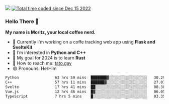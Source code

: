 <div align="left">
  <img src="https://komarev.com/ghpvc/?username=RealPotatoe&color=orange" >
  <a href="https://wakatime.com/@055ad605-78d0-4854-8a93-af21ba54a49f">
    <img src="https://wakatime.com/badge/user/055ad605-78d0-4854-8a93-af21ba54a49f.svg?color=orange" alt="Total time coded since Dec 15 2022" />
  </a>
</div>

### Hello There 👋

**My name is Moritz, your local coffee nerd.**

- 💫 Currently I'm working on a coffe tracking web app using **Flask and SvelteKit** 
- 🧠 I’m interested in **Python and C++**
- 📖 My goal for 2024 is to learn **Rust**
- 💬 How to reach me: <a href="https://tato.gay">tato.gay</a>
- 😄 Pronouns: He/Him


<!--START_SECTION:waka-->

```txt
Python                63 hrs 59 mins  ███████▓░░░░░░░░░░░░░░░░░   30.29 %
C++                   57 hrs 11 mins  ██████▓░░░░░░░░░░░░░░░░░░   27.07 %
Svelte                17 hrs 41 mins  ██░░░░░░░░░░░░░░░░░░░░░░░   08.38 %
Vue.js                12 hrs 46 mins  █▓░░░░░░░░░░░░░░░░░░░░░░░   06.05 %
TypeScript            7 hrs 5 mins    █░░░░░░░░░░░░░░░░░░░░░░░░   03.35 %
```

<!--END_SECTION:waka-->
